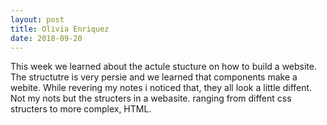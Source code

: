 ```yaml
---
layout: post
title: Olivia Enriquez
date: 2018-09-20
---
```

  
This week we learned about the actule stucture on how to build a website. The structutre is very persie and we learned that components make a webite. While revering my notes i noticed that, they all look a little diffent. Not my nots but the structers in a webasite. ranging from diffent css structers to more complex, HTML. 
